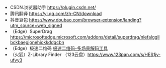 - CSDN.浏览器助手 https://plugin.csdn.net/
- 腾讯翻译 https://yi.qq.com/zh-CN/download
- 抖音豆包 https://www.doubao.com/browser-extension/landing?utm_source=web_signed
- （Edge）SuperDrag https://microsoftedge.microsoft.com/addons/detail/superdrag/nlefalggllbckbaegjonehiokkddgcbn
- （Edge）极速二维码 [极速二维码-多场景解码工具](https://microsoftedge.microsoft.com/addons/detail/%E6%9E%81%E9%80%9F%E4%BA%8C%E7%BB%B4%E7%A0%81%E5%A4%9A%E5%9C%BA%E6%99%AF%E8%A7%A3%E7%A0%81%E5%B7%A5%E5%85%B7/cgnmhomdehnnchjfahdndbbnfaeccgme)
- （火狐）Z-Library Finder （123云盘）https://www.123pan.com/s/HES1jv-ufvy3

